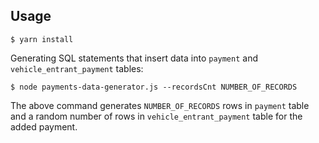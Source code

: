 ## Usage
```
$ yarn install
```

Generating SQL statements that insert data into `payment` and `vehicle_entrant_payment` tables:

```
$ node payments-data-generator.js --recordsCnt NUMBER_OF_RECORDS
```

The above command generates `NUMBER_OF_RECORDS` rows in `payment` table 
and a random number of rows in `vehicle_entrant_payment` table for the added payment. 

